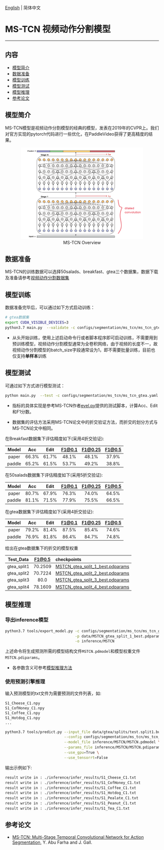 [English](../../../en/model_zoo/segmentation/mstcn.md) | 简体中文

# MS-TCN 视频动作分割模型

---
## 内容

- [模型简介](#模型简介)
- [数据准备](#数据准备)
- [模型训练](#模型训练)
- [模型测试](#模型测试)
- [模型推理](#模型推理)
- [参考论文](#参考论文)

## 模型简介

MS-TCN模型是视频动作分割模型的经典的模型，发表在2019年的CVPR上。我们对官方实现的pytorch代码进行一些优化，在PaddleVideo获得了更高精度的结果。

<p align="center">
<img src="../../../images/mstcn.PNG" height=300 width=400 hspace='10'/> <br />
MS-TCN Overview
</p>

## 数据准备

MS-TCN的训练数据可以选择50salads、breakfast、gtea三个数据集，数据下载及准备请参考[视频动作分割数据集](../../dataset/SegmentationDataset.md)

## 模型训练

数据准备完毕后，可以通过如下方式启动训练：

```bash
# gtea数据集
export CUDA_VISIBLE_DEVICES=3
python3.7 main.py  --validate -c configs/segmentation/ms_tcn/ms_tcn_gtea.yaml --seed 1538574472
```

- 从头开始训练，使用上述启动命令行或者脚本程序即可启动训练，不需要用到预训练模型，视频动作分割模型通常为全卷积网络，由于视频的长度不一，故视频动作分割模型的batch_size字段通常设为1，即不需要批量训练，目前也仅支持**单样本**训练

## 模型测试

可通过如下方式进行模型测试：

```bash
python main.py  --test -c configs/segmentation/ms_tcn/ms_tcn_gtea.yaml --weights=./output/MSTCN/MSTCN_split_1_best.pdparams
```

- 指标的具体实现是参考MS-TCN作者[evel.py](https://github.com/yabufarha/ms-tcn/blob/master/eval.py)提供的测试脚本，计算Acc、Edit和F1分数。

- 数据集的评估方法采用MS-TCN论文中的折交验证方法，而折交的划分方式与MS-TCN论文中相同。

在Breakfast数据集下评估精度如下(采用4折交验证):

| Model | Acc | Edit | F1@0.1 | F1@0.25 | F1@0.5 |
| :---: | :---: | :---: | :---: | :---: | :---: |
| paper | 66.3% | 61.7% | 48.1% | 48.1% | 37.9% |
| paddle | 65.2% | 61.5% | 53.7% | 49.2% | 38.8% |

在50salads数据集下评估精度如下(采用5折交验证):

| Model | Acc | Edit | F1@0.1 | F1@0.25 | F1@0.5 |
| :---: | :---: | :---: | :---: | :---: | :---: |
| paper | 80.7% | 67.9% | 76.3% | 74.0% | 64.5% |
| paddle | 81.1% | 71.5% | 77.9% | 75.5% | 66.5% |

在gtea数据集下评估精度如下(采用4折交验证):

| Model | Acc | Edit | F1@0.1 | F1@0.25 | F1@0.5 |
| :---: | :---: | :---: | :---: | :---: | :---: |
| paper | 79.2% | 81.4% | 87.5% | 85.4% | 74.6% |
| paddle | 76.9% | 81.8% | 86.4% | 84.7% | 74.8% |

给出在gtea数据集下的折交的模型权重

Test_Data| F1@0.5 | checkpoints |
| :----: | :----: | :---- |
| gtea_split1 | 70.2509 | [MSTCN_gtea_split_1_best.pdparams](https://videotag.bj.bcebos.com/PaddleVideo-release2.2/MSTCN_gtea_split_1.pdparams) |
| gtea_split2 | 70.7224 | [MSTCN_gtea_split_2_best.pdparams](https://videotag.bj.bcebos.com/PaddleVideo-release2.2/MSTCN_gtea_split_2_best.pdparams) |
| gtea_split3 | 80.0 | [MSTCN_gtea_split_3_best.pdparams](https://videotag.bj.bcebos.com/PaddleVideo-release2.2/MSTCN_gtea_split_3_best.pdparams) |
| gtea_split4 | 78.1609 | [MSTCN_gtea_split_4_best.pdparams](https://videotag.bj.bcebos.com/PaddleVideo-release2.2/MSTCN_gtea_split_4_best.pdparams) |


## 模型推理

### 导出inference模型

```bash
python3.7 tools/export_model.py -c configs/segmentation/ms_tcn/ms_tcn_gtea.yaml \
                                -p data/MSTCN_gtea_split_1_best.pdparams \
                                -o inference/MSTCN
```

上述命令将生成预测所需的模型结构文件`MSTCN.pdmodel`和模型权重文件`MSTCN.pdiparams`。

- 各参数含义可参考[模型推理方法](https://github.com/PaddlePaddle/PaddleVideo/blob/release/2.0/docs/zh-CN/start.md#2-%E6%A8%A1%E5%9E%8B%E6%8E%A8%E7%90%86)

### 使用预测引擎推理

输入预测模型的txt文件为需要预测的文件列表，如:
```
S1_Cheese_C1.npy
S1_CofHoney_C1.npy
S1_Coffee_C1.npy
S1_Hotdog_C1.npy
...
```

```bash
python3.7 tools/predict.py --input_file data/gtea/splits/test.split1.bundle \
                           --config configs/segmentation/ms_tcn/ms_tcn_gtea.yaml \
                           --model_file inference/MSTCN/MSTCN.pdmodel \
                           --params_file inference/MSTCN/MSTCN.pdiparams \
                           --use_gpu=True \
                           --use_tensorrt=False
```

输出示例如下:

```bash
result write in : ./inference/infer_results/S1_Cheese_C1.txt
result write in : ./inference/infer_results/S1_CofHoney_C1.txt
result write in : ./inference/infer_results/S1_Coffee_C1.txt
result write in : ./inference/infer_results/S1_Hotdog_C1.txt
result write in : ./inference/infer_results/S1_Pealate_C1.txt
result write in : ./inference/infer_results/S1_Peanut_C1.txt
result write in : ./inference/infer_results/S1_Tea_C1.txt
```

## 参考论文

- [MS-TCN: Multi-Stage Temporal Convolutional Network for Action Segmentation](https://arxiv.org/pdf/1903.01945.pdf), Y. Abu Farha and J. Gall.

